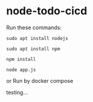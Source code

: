 # node-todo-cicd

Run these commands:


`sudo apt install nodejs`


`sudo apt install npm`


`npm install`

`node app.js`

or Run by docker compose

testing...

